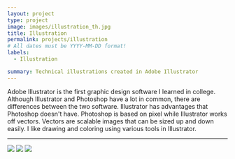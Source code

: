 ```yaml
---
layout: project
type: project
image: images/illustration_th.jpg
title: Illustration
permalink: projects/illustration
# All dates must be YYYY-MM-DD format!
labels:
  - Illustration

summary: Technical illustrations created in Adobe Illustrator
---
```


Adobe Illustrator is the first graphic design software I learned in college. Although Illustrator and Photoshop have a lot in common, there are differences between the two software. Illustrator has advantages that Photoshop doesn't have. Photoshop is based on pixel while Illustrator works off vectors. Vectors are scalable images that can be sized up and down easily. I like drawing and coloring using various tools in Illustrator. 

<hr>

<img class="ui image" src="{{ site.baseurl }}/images/sushi.jpg">

<img class="ui image" src="{{ site.baseurl }}/images/RedWatch.jpg">

<img class="ui image" src="{{ site.baseurl }}/images/waterfront.jpg"> 



